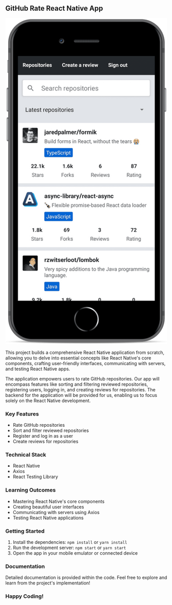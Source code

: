 ## GitHub Rate React Native App

![Image of the app](assets/rate-repository-app.png "Image of the app")

This project builds a comprehensive React Native application from scratch, allowing you to delve into essential concepts like React Native's core components, crafting user-friendly interfaces, communicating with servers, and testing React Native apps.

The application empowers users to rate GitHub repositories. Our app will encompass features like sorting and filtering reviewed repositories, registering users, logging in, and creating reviews for repositories. The backend for the application will be provided for us, enabling us to focus solely on the React Native development.

### Key Features

- Rate GitHub repositories
- Sort and filter reviewed repositories
- Register and log in as a user
- Create reviews for repositories

### Technical Stack

- React Native
- Axios
- React Testing Library

### Learning Outcomes

- Mastering React Native's core components
- Creating beautiful user interfaces
- Communicating with servers using Axios
- Testing React Native applications

### Getting Started

1. Install the dependencies: `npm install` or `yarn install`
2. Run the development server: `npm start` or `yarn start`
3. Open the app in your mobile emulator or connected device

### Documentation

Detailed documentation is provided within the code. Feel free to explore and learn from the project's implementation!

### Happy Coding!
